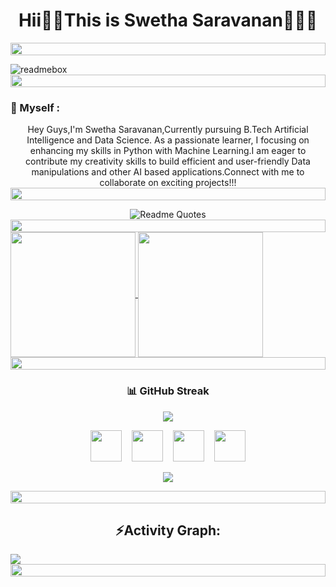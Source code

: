<h1 align="center">Hii👋🏼This is Swetha Saravanan👨🏻‍💻</h1>
<img src="https://i.imgur.com/dBaSKWF.gif" height="20" width="100%">

![readmebox](https://github.com/wahyudesu/wahyudesu/assets/96912274/301fe236-e965-4654-b32a-6351980d1628)
<img src="https://i.imgur.com/dBaSKWF.gif" height="20" width="100%">
<h3 align="left">💫 Myself :</h3>
<p align="center">Hey Guys,I'm Swetha Saravanan,Currently pursuing B.Tech Artificial Intelligence and Data Science. As a passionate learner, I focusing on enhancing my skills in Python with Machine Learning.I am eager to contribute my creativity skills to build efficient and user-friendly Data manipulations and other AI based applications.Connect with me to collaborate on exciting projects!!!  
<img src="https://i.imgur.com/dBaSKWF.gif" height="20" width="100%">
<div align="center">
  <img src="https://quotes-github-readme.vercel.app/api?type=horizontal&theme=dracula" alt="Readme Quotes"/>
</div> 
<img src="https://i.imgur.com/dBaSKWF.gif" height="20" width="100%">
<a href="https://github.com/sswethasaravanan/github-readme-stats">
  <img height=200 align="center" src="https://github-readme-stats.vercel.app/api?username=sswethasaravanan&card_width=320" />
</a>
<a href="https://github.com/sswethasaravanan/convoychat">
  <img height=200 align="center" src="https://github-readme-stats.vercel.app/api/top-langs?username=sswethasaravanan&layout=compact&langs_count=8&card_width=320" />
</a>
<img src="https://i.imgur.com/dBaSKWF.gif" height="20" width="100%">
<h3 align="center">📊 GitHub Streak</h3>
<p align = "center">
  <img src = "https://github-readme-streak-stats.herokuapp.com?user=sswethasaravanan&theme=tokyonight&hide_border=true&include_all_commits=true&line_height=27">
</p>

<p align="center">
  <a href="https://www.linkedin.com/in/swetha-s-8b49012b3/" target="_blank" rel="noopener noreferrer"><img src="https://img.icons8.com/fluency/2x/linkedin.png"  width="50" /></a>
  &nbsp;&nbsp;
  <a href="mailto:sswetha0205@gmail.com" target="_blank" rel="noopener noreferrer"><img src="https://img.icons8.com/fluency/2x/gmail-new.png"  width="50" /></a>
  &nbsp;&nbsp;
  <a href="https://www.instagram.com/faded__moon__" target="_blank" rel="noopener noreferrer"><img src="https://img.icons8.com/color/2x/instagram.png"  width="50" /></a>
  &nbsp;&nbsp;
  <a href="https://swethasaravanan.streamlit.app" target="_blank" rel="noopener noreferrer"><img src="https://img.icons8.com/nolan/2x/link.png"  width="50" /></a>
</p>
<p align="center">
  <img src="https://capsule-render.vercel.app/api?type=waving&color=gradient&height=65&section=footer"/>
</p>
<img src="https://i.imgur.com/dBaSKWF.gif" height="20" width="100%">
<h2 align="center">⚡Activity Graph:</h2>
<img align="center" src="https://github-readme-activity-graph.vercel.app/graph?username=sswethasaravanan&theme=synthwave-84"/>
<img src="https://i.imgur.com/dBaSKWF.gif" height="20" width="100%">
